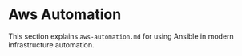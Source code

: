 # Aws Automation

This section explains `aws-automation.md` for using Ansible in modern infrastructure automation.